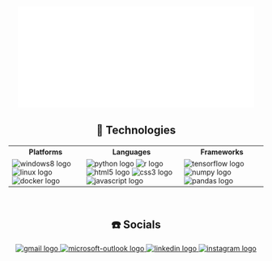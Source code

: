 <div align="center">
  <img height="200" src="assets/index.svg" />
</div>

<h2 align="center">🚀 Technologies</h2>
<div align="center">
<table>
    <tr>
      <th>Platforms</th>
      <th>Languages</th>
      <th>Frameworks</th>
    </tr>
    <tr>
      <td>
        <img src="https://cdn.jsdelivr.net/gh/devicons/devicon/icons/windows8/windows8-original.svg" height="30"
          width="42" alt="windows8 logo" />
        <img src="https://cdn.jsdelivr.net/gh/devicons/devicon/icons/linux/linux-original.svg" height="30" width="42"
          alt="linux logo" />
        <img src="https://cdn.jsdelivr.net/gh/devicons/devicon/icons/docker/docker-original.svg" height="30" width="42"
          alt="docker logo" />
      </td>
      <td>
        <img src="https://cdn.jsdelivr.net/gh/devicons/devicon/icons/python/python-original.svg" height="30"
          width="42" alt="python logo" />
        <img src="https://cdn.jsdelivr.net/gh/devicons/devicon/icons/r/r-original.svg" height="30" width="42"
          alt="r logo" />
        <img src="https://cdn.jsdelivr.net/gh/devicons/devicon/icons/html5/html5-original.svg" height="30" width="42"
          alt="html5 logo" />
        <img src="https://cdn.jsdelivr.net/gh/devicons/devicon/icons/css3/css3-original.svg" height="30" width="42"
          alt="css3 logo" />
        <img src="https://cdn.jsdelivr.net/gh/devicons/devicon/icons/javascript/javascript-original.svg" height="30"
          width="42" alt="javascript logo" />
      </td>
      <td>
        <img src="https://cdn.jsdelivr.net/gh/devicons/devicon/icons/tensorflow/tensorflow-original.svg" height="30"
          width="42" alt="tensorflow logo" />
        <img src="https://cdn.jsdelivr.net/gh/devicons/devicon/icons/numpy/numpy-original.svg" height="30" width="42"
          alt="numpy logo" />
        <img src="https://cdn.jsdelivr.net/gh/devicons/devicon/icons/pandas/pandas-original.svg" height="30" width="42"
          alt="pandas logo" />
      </td>
    </tr>
</table>
</div></br>

<h2 align="center">☎️ Socials</h2>
<div align="center">
  <a href="mailto:ptanmay143@gmail.com" target="_blank">
    <img
      src="https://img.shields.io/static/v1?message=Gmail&logo=gmail&label=&color=D14836&logoColor=white&labelColor=&style=for-the-badge"
      height="35" alt="gmail logo" />
  </a>
  <a href="mailto:ptanmay143@outlook.com" target="_blank">
    <img
      src="https://img.shields.io/static/v1?message=Outlook&logo=microsoft-outlook&label=&color=0078D4&logoColor=white&labelColor=&style=for-the-badge"
      height="35" alt="microsoft-outlook logo" />
  </a>
  <a href="https://www.linkedin.com/in/ptanmay143/" target="_blank">
    <img
      src="https://img.shields.io/static/v1?message=LinkedIn&logo=linkedin&label=&color=0077B5&logoColor=white&labelColor=&style=for-the-badge"
      height="35" alt="linkedin logo" />
  </a>
  <a href="https://www.instagram.com/ptanmay143/" target="_blank">
    <img
      src="https://img.shields.io/static/v1?message=Instagram&logo=instagram&label=&color=E4405F&logoColor=white&labelColor=&style=for-the-badge"
      height="35" alt="instagram logo" />
  </a>
</div>
